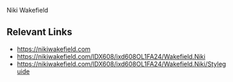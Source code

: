  Niki Wakefield


## Relevant Links
- https://nikiwakefield.com
- https://nikiwakefield.com/IDX608/ixd608OL1FA24/Wakefield.Niki
- https://nikiwakefield.com/IDX608/ixd608OL1FA24/Wakefield.Niki/Styleguide